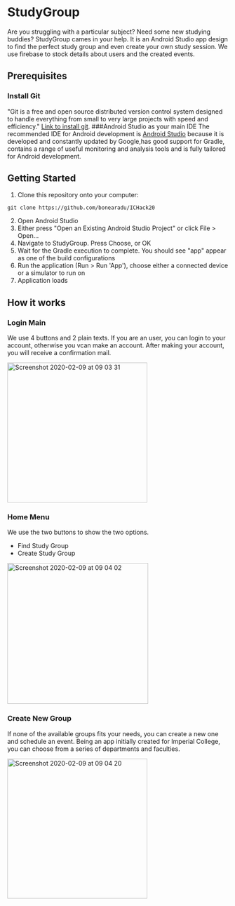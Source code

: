 # StudyGroup
Are you struggling with a particular subject? Need some new studying buddies? StudyGroup cames in your help.
It is an Android Studio app design to find the perfect study group and even create your own study session.
We use firebase to stock details about users and the created events.

## Prerequisites

### Install Git
"Git is a free and open source distributed version control system designed to handle everything from small to 
very large projects with speed and efficiency." [Link to install git](https://git-scm.com/download/).
###Android Studio as your main IDE
The recommended IDE for Android development is [Android Studio](https://developer.android.com/studio) because it
is developed and constantly updated by Google,has good support for Gradle, contains a range of useful monitoring
and analysis tools and is fully tailored for Android development.

## Getting Started
1. Clone this repository onto your computer:
```
git clone https://github.com/bonearadu/ICHack20
```
2. Open Android Studio
3. Either press "Open an Existing Android Studio Project" or click File > Open...
4. Navigate to StudyGroup. Press Choose, or OK
5. Wait for the Gradle execution to complete. You should see "app" appear as one of the build configurations
6. Run the application (Run > Run 'App'), choose either a connected device or a simulator to run on
7. Application loads


## How it works
### Login Main
We use 4 buttons and 2 plain texts.
If you are an user, you can login to your account, otherwise you vcan make an account. After making your account, 
you will receive a confirmation mail.


<img width="319" alt="Screenshot 2020-02-09 at 09 03 31" src="https://user-images.githubusercontent.com/16389241/74099443-c0426b80-4b1b-11ea-8a5f-40d27c099edd.png">

### Home Menu
We use the two buttons to show the two options.
* Find Study Group 
* Create Study Group 



<img width="321" alt="Screenshot 2020-02-09 at 09 04 02" src="https://user-images.githubusercontent.com/16389241/74099442-bfa9d500-4b1b-11ea-9c47-76c0a7ca3432.png">

### Create New Group 
If none of the available groups fits your needs, you can create a new one and schedule an event.
Being an app initially created for Imperial College, you can choose from a series of departments and faculties.


<img width="319" alt="Screenshot 2020-02-09 at 09 04 20" src="https://user-images.githubusercontent.com/16389241/74099444-c20c2f00-4b1b-11ea-8958-934b00b93e1c.png">
